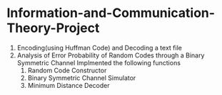 # Information-and-Communication-Theory-Project

1. Encoding(using Huffman Code) and Decoding a text file
2. Analysis of Error Probability of Random Codes through a Binary Symmetric Channel
   Implmented the following functions
   1. Random Code Constructor
   2. Binary Symmetric Channel Simulator
   3. Minimum Distance Decoder
